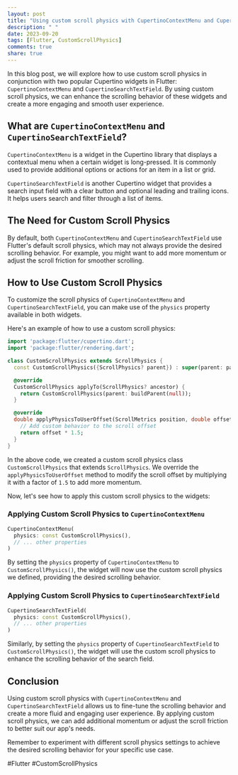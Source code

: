 ```yaml
---
layout: post
title: "Using custom scroll physics with CupertinoContextMenu and CupertinoSearchTextField in Flutter"
description: " "
date: 2023-09-20
tags: [Flutter, CustomScrollPhysics]
comments: true
share: true
---
```


In this blog post, we will explore how to use custom scroll physics in conjunction with two popular Cupertino widgets in Flutter: `CupertinoContextMenu` and `CupertinoSearchTextField`. By using custom scroll physics, we can enhance the scrolling behavior of these widgets and create a more engaging and smooth user experience.

## What are `CupertinoContextMenu` and `CupertinoSearchTextField`?

`CupertinoContextMenu` is a widget in the Cupertino library that displays a contextual menu when a certain widget is long-pressed. It is commonly used to provide additional options or actions for an item in a list or grid.

`CupertinoSearchTextField` is another Cupertino widget that provides a search input field with a clear button and optional leading and trailing icons. It helps users search and filter through a list of items.

## The Need for Custom Scroll Physics

By default, both `CupertinoContextMenu` and `CupertinoSearchTextField` use Flutter's default scroll physics, which may not always provide the desired scrolling behavior. For example, you might want to add more momentum or adjust the scroll friction for smoother scrolling.

## How to Use Custom Scroll Physics

To customize the scroll physics of `CupertinoContextMenu` and `CupertinoSearchTextField`, you can make use of the `physics` property available in both widgets.

Here's an example of how to use a custom scroll physics:

```dart
import 'package:flutter/cupertino.dart';
import 'package:flutter/rendering.dart';

class CustomScrollPhysics extends ScrollPhysics {
  const CustomScrollPhysics({ScrollPhysics? parent}) : super(parent: parent);

  @override
  CustomScrollPhysics applyTo(ScrollPhysics? ancestor) {
    return CustomScrollPhysics(parent: buildParent(null));
  }

  @override
  double applyPhysicsToUserOffset(ScrollMetrics position, double offset) {
    // Add custom behavior to the scroll offset
    return offset * 1.5;
  }
}
```

In the above code, we created a custom scroll physics class `CustomScrollPhysics` that extends `ScrollPhysics`. We override the `applyPhysicsToUserOffset` method to modify the scroll offset by multiplying it with a factor of `1.5` to add more momentum.

Now, let's see how to apply this custom scroll physics to the widgets:

### Applying Custom Scroll Physics to `CupertinoContextMenu`

```dart
CupertinoContextMenu(
  physics: const CustomScrollPhysics(),
  // ... other properties
)
```

By setting the `physics` property of `CupertinoContextMenu` to `CustomScrollPhysics()`, the widget will now use the custom scroll physics we defined, providing the desired scrolling behavior.

### Applying Custom Scroll Physics to `CupertinoSearchTextField`

```dart
CupertinoSearchTextField(
  physics: const CustomScrollPhysics(),
  // ... other properties
)
```

Similarly, by setting the `physics` property of `CupertinoSearchTextField` to `CustomScrollPhysics()`, the widget will use the custom scroll physics to enhance the scrolling behavior of the search field.

## Conclusion

Using custom scroll physics with `CupertinoContextMenu` and `CupertinoSearchTextField` allows us to fine-tune the scrolling behavior and create a more fluid and engaging user experience. By applying custom scroll physics, we can add additional momentum or adjust the scroll friction to better suit our app's needs.

Remember to experiment with different scroll physics settings to achieve the desired scrolling behavior for your specific use case.

#Flutter #CustomScrollPhysics